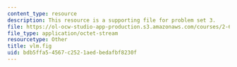 ```yaml
---
content_type: resource
description: This resource is a supporting file for problem set 3.
file: https://ol-ocw-studio-app-production.s3.amazonaws.com/courses/2-611-marine-power-and-propulsion-fall-2006/bdb5ffa54567c2521aedbedafbf8230f_vlm.fig
file_type: application/octet-stream
resourcetype: Other
title: vlm.fig
uid: bdb5ffa5-4567-c252-1aed-bedafbf8230f
---
```

